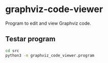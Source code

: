 # graphviz-code-viewer

Program to edit and view Graphviz code.

## Testar program

```bash
cd src
python3 -m graphviz_code_viewer.program
```


